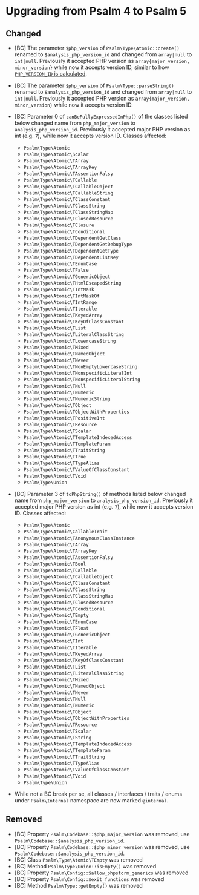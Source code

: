 # Upgrading from Psalm 4 to Psalm 5
## Changed
 - [BC] The parameter `$php_version` of `Psalm\Type\Atomic::create()` renamed
   to `$analysis_php_version_id` and changed from `array|null` to `int|null`.
   Previously it accepted PHP version as `array{major_version, minor_version}`
   while now it accepts version ID, similar to how [`PHP_VERSION_ID` is
   calculated](https://www.php.net/manual/en/reserved.constants.php#constant.php-version-id).

 - [BC] The parameter `$php_version` of `Psalm\Type::parseString()` renamed to
   `$analysis_php_version_id` and changed from `array|null` to `int|null`.
   Previously it accepted PHP version as `array{major_version, minor_version}`
   while now it accepts version ID.

 - [BC] Parameter 0 of `canBeFullyExpressedInPhp()` of the classes listed below
   changed name from `php_major_version` to `analysis_php_version_id`.
   Previously it accepted major PHP version as int (e.g. `7`), while now it
   accepts version ID. Classes affected:
    - `Psalm\Type\Atomic`
    - `Psalm\Type\Atomic\Scalar`
    - `Psalm\Type\Atomic\TArray`
    - `Psalm\Type\Atomic\TArrayKey`
    - `Psalm\Type\Atomic\TAssertionFalsy`
    - `Psalm\Type\Atomic\TCallable`
    - `Psalm\Type\Atomic\TCallableObject`
    - `Psalm\Type\Atomic\TCallableString`
    - `Psalm\Type\Atomic\TClassConstant`
    - `Psalm\Type\Atomic\TClassString`
    - `Psalm\Type\Atomic\TClassStringMap`
    - `Psalm\Type\Atomic\TClosedResource`
    - `Psalm\Type\Atomic\TClosure`
    - `Psalm\Type\Atomic\TConditional`
    - `Psalm\Type\Atomic\TDependentGetClass`
    - `Psalm\Type\Atomic\TDependentGetDebugType`
    - `Psalm\Type\Atomic\TDependentGetType`
    - `Psalm\Type\Atomic\TDependentListKey`
    - `Psalm\Type\Atomic\TEnumCase`
    - `Psalm\Type\Atomic\TFalse`
    - `Psalm\Type\Atomic\TGenericObject`
    - `Psalm\Type\Atomic\THtmlEscapedString`
    - `Psalm\Type\Atomic\TIntMask`
    - `Psalm\Type\Atomic\TIntMaskOf`
    - `Psalm\Type\Atomic\TIntRange`
    - `Psalm\Type\Atomic\TIterable`
    - `Psalm\Type\Atomic\TKeyedArray`
    - `Psalm\Type\Atomic\TKeyOfClassConstant`
    - `Psalm\Type\Atomic\TList`
    - `Psalm\Type\Atomic\TLiteralClassString`
    - `Psalm\Type\Atomic\TLowercaseString`
    - `Psalm\Type\Atomic\TMixed`
    - `Psalm\Type\Atomic\TNamedObject`
    - `Psalm\Type\Atomic\TNever`
    - `Psalm\Type\Atomic\TNonEmptyLowercaseString`
    - `Psalm\Type\Atomic\TNonspecificLiteralInt`
    - `Psalm\Type\Atomic\TNonspecificLiteralString`
    - `Psalm\Type\Atomic\TNull`
    - `Psalm\Type\Atomic\TNumeric`
    - `Psalm\Type\Atomic\TNumericString`
    - `Psalm\Type\Atomic\TObject`
    - `Psalm\Type\Atomic\TObjectWithProperties`
    - `Psalm\Type\Atomic\TPositiveInt`
    - `Psalm\Type\Atomic\TResource`
    - `Psalm\Type\Atomic\TScalar`
    - `Psalm\Type\Atomic\TTemplateIndexedAccess`
    - `Psalm\Type\Atomic\TTemplateParam`
    - `Psalm\Type\Atomic\TTraitString`
    - `Psalm\Type\Atomic\TTrue`
    - `Psalm\Type\Atomic\TTypeAlias`
    - `Psalm\Type\Atomic\TValueOfClassConstant`
    - `Psalm\Type\Atomic\TVoid`
    - `Psalm\Type\Union`

 - [BC] Parameter 3 of `toPhpString()` of methods listed below changed name
   from `php_major_version` to `analysis_php_version_id`. Previously it
   accepted major PHP version as int (e.g. `7`), while now it accepts version
   ID. Classes affected:
    - `Psalm\Type\Atomic`
    - `Psalm\Type\Atomic\CallableTrait`
    - `Psalm\Type\Atomic\TAnonymousClassInstance`
    - `Psalm\Type\Atomic\TArray`
    - `Psalm\Type\Atomic\TArrayKey`
    - `Psalm\Type\Atomic\TAssertionFalsy`
    - `Psalm\Type\Atomic\TBool`
    - `Psalm\Type\Atomic\TCallable`
    - `Psalm\Type\Atomic\TCallableObject`
    - `Psalm\Type\Atomic\TClassConstant`
    - `Psalm\Type\Atomic\TClassString`
    - `Psalm\Type\Atomic\TClassStringMap`
    - `Psalm\Type\Atomic\TClosedResource`
    - `Psalm\Type\Atomic\TConditional`
    - `Psalm\Type\Atomic\TEmpty`
    - `Psalm\Type\Atomic\TEnumCase`
    - `Psalm\Type\Atomic\TFloat`
    - `Psalm\Type\Atomic\TGenericObject`
    - `Psalm\Type\Atomic\TInt`
    - `Psalm\Type\Atomic\TIterable`
    - `Psalm\Type\Atomic\TKeyedArray`
    - `Psalm\Type\Atomic\TKeyOfClassConstant`
    - `Psalm\Type\Atomic\TList`
    - `Psalm\Type\Atomic\TLiteralClassString`
    - `Psalm\Type\Atomic\TMixed`
    - `Psalm\Type\Atomic\TNamedObject`
    - `Psalm\Type\Atomic\TNever`
    - `Psalm\Type\Atomic\TNull`
    - `Psalm\Type\Atomic\TNumeric`
    - `Psalm\Type\Atomic\TObject`
    - `Psalm\Type\Atomic\TObjectWithProperties`
    - `Psalm\Type\Atomic\TResource`
    - `Psalm\Type\Atomic\TScalar`
    - `Psalm\Type\Atomic\TString`
    - `Psalm\Type\Atomic\TTemplateIndexedAccess`
    - `Psalm\Type\Atomic\TTemplateParam`
    - `Psalm\Type\Atomic\TTraitString`
    - `Psalm\Type\Atomic\TTypeAlias`
    - `Psalm\Type\Atomic\TValueOfClassConstant`
    - `Psalm\Type\Atomic\TVoid`
    - `Psalm\Type\Union`
 - While not a BC break per se, all classes / interfaces / traits / enums under
   `Psalm\Internal` namespace are now marked `@internal`.

## Removed
 - [BC] Property `Psalm\Codebase::$php_major_version` was removed, use
   `Psalm\Codebase::$analysis_php_version_id`.
 - [BC] Property `Psalm\Codebase::$php_minor_version` was removed, use
   `Psalm\Codebase::$analysis_php_version_id`.
 - [BC] Class `Psalm\Type\Atomic\TEmpty` was removed
 - [BC] Method `Psalm\Type\Union::isEmpty()` was removed
 - [BC] Property `Psalm\Config::$allow_phpstorm_generics` was removed
 - [BC] Property `Psalm\Config::$exit_functions` was removed
 - [BC] Method `Psalm\Type::getEmpty()` was removed
